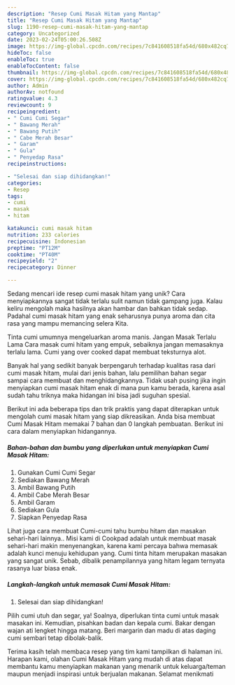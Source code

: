 ```yaml
---
description: "Resep Cumi Masak Hitam yang Mantap"
title: "Resep Cumi Masak Hitam yang Mantap"
slug: 1190-resep-cumi-masak-hitam-yang-mantap
category: Uncategorized
date: 2023-02-24T05:00:26.508Z
image: https://img-global.cpcdn.com/recipes/7c841608518fa54d/680x482cq70/cumi-masak-hitam-foto-resep-utama.jpg
hideToc: false
enableToc: true
enableTocContent: false
thumbnail: https://img-global.cpcdn.com/recipes/7c841608518fa54d/680x482cq70/cumi-masak-hitam-foto-resep-utama.jpg
cover: https://img-global.cpcdn.com/recipes/7c841608518fa54d/680x482cq70/cumi-masak-hitam-foto-resep-utama.jpg
author: Admin
authorAv: notfound
ratingvalue: 4.3
reviewcount: 9
recipeingredient:
- " Cumi Cumi Segar"
- " Bawang Merah"
- " Bawang Putih"
- " Cabe Merah Besar"
- " Garam"
- " Gula"
- " Penyedap Rasa"
recipeinstructions:

- "Selesai dan siap dihidangkan!"
categories:
- Resep
tags:
- cumi
- masak
- hitam

katakunci: cumi masak hitam 
nutrition: 233 calories
recipecuisine: Indonesian
preptime: "PT12M"
cooktime: "PT40M"
recipeyield: "2"
recipecategory: Dinner

---
```





Sedang mencari ide resep cumi masak hitam yang unik? Cara menyiapkannya sangat tidak terlalu sulit namun tidak gampang juga. Kalau keliru mengolah maka hasilnya akan hambar dan bahkan tidak sedap. Padahal cumi masak hitam yang enak seharusnya punya aroma dan cita rasa yang mampu memancing selera Kita.





Tinta cumi umumnya mengeluarkan aroma manis. Jangan Masak Terlalu Lama Cara masak cumi hitam yang empuk, sebaiknya jangan memasaknya terlalu lama. Cumi yang over cooked dapat membuat teksturnya alot.

Banyak hal yang sedikit banyak berpengaruh terhadap kualitas rasa dari cumi masak hitam, mulai dari jenis bahan, lalu pemilihan bahan segar sampai cara membuat dan menghidangkannya. Tidak usah pusing jika ingin menyiapkan cumi masak hitam enak di mana pun kamu berada, karena asal sudah tahu triknya maka hidangan ini bisa jadi suguhan spesial.






Berikut ini ada beberapa tips dan trik praktis yang dapat diterapkan untuk mengolah cumi masak hitam yang siap dikreasikan. Anda bisa membuat Cumi Masak Hitam memakai 7 bahan dan 0 langkah pembuatan. Berikut ini cara dalam menyiapkan hidangannya.

<!--inarticleads1-->

##### Bahan-bahan dan bumbu yang diperlukan untuk menyiapkan Cumi Masak Hitam:

1. Gunakan  Cumi Cumi Segar
1. Sediakan  Bawang Merah
1. Ambil  Bawang Putih
1. Ambil  Cabe Merah Besar
1. Ambil  Garam
1. Sediakan  Gula
1. Siapkan  Penyedap Rasa


Lihat juga cara membuat Cumi-cumi tahu bumbu hitam dan masakan sehari-hari lainnya.. Misi kami di Cookpad adalah untuk membuat masak sehari-hari makin menyenangkan, karena kami percaya bahwa memasak adalah kunci menuju kehidupan yang. Cumi tinta hitam merupakan masakan yang sangat unik. Sebab, dibalik penampilannya yang hitam legam ternyata rasanya luar biasa enak. 

<!--inarticleads2-->

##### Langkah-langkah untuk memasak Cumi Masak Hitam:


1. Selesai dan siap dihidangkan!

Pilih cumi utuh dan segar, ya! Soalnya, diperlukan tinta cumi untuk masak masakan ini. Kemudian, pisahkan badan dan kepala cumi. Bakar dengan wajan ati lengket hingga matang. Beri margarin dan madu di atas daging cumi sembari tetap dibolak-balik. 

Terima kasih telah membaca resep yang tim kami tampilkan di halaman ini. Harapan kami, olahan Cumi Masak Hitam yang mudah di atas dapat membantu kamu menyiapkan makanan yang menarik untuk keluarga/teman maupun menjadi inspirasi untuk berjualan makanan. Selamat menikmati
